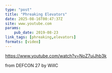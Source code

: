 ```yaml
---
type: "post"
title: "Phreaking Elevators"
date: 2025-08-16T00:47:37Z
site: www.youtube.com
params:
    pub_date: 2019-08-23
link_tags: [phreaking,elevators]
formats: [video]
---
```

https://www.youtube.com/watch?v=NoZ7ujJhb3k

from DEFCON 27 by WillC